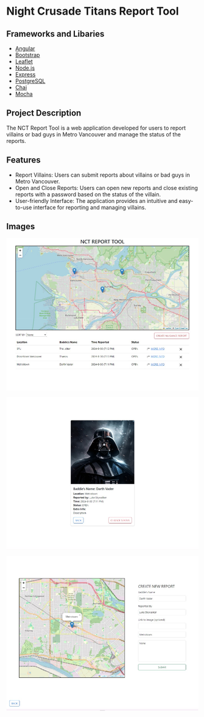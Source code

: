 # Night Crusade Titans Report Tool

## Frameworks and Libaries

- [Angular](https://angular.io/)
- [Bootstrap](https://getbootstrap.com/)
- [Leaflet](https://leafletjs.com/)
- [Node.js](https://nodejs.org/)
- [Express](https://expressjs.com/)
- [PostgreSQL](https://www.postgresql.org/)
- [Chai](https://www.chaijs.com/)
- [Mocha](https://mochajs.org/)

## Project Description

The NCT Report Tool is a web application developed for users to report villains or bad guys in Metro Vancouver and manage the status of the reports.

## Features

- Report Villains: Users can submit reports about villains or bad guys in Metro Vancouver.
- Open and Close Reports: Users can open new reports and close existing reports with a password based on the status of the villain.
- User-friendly Interface: The application provides an intuitive and easy-to-use interface for reporting and managing villains.

## Images

![Report Overview](images/1.jpg)

![Report More Info](images/2.jpg)

![Create Report](images/3.jpg)
